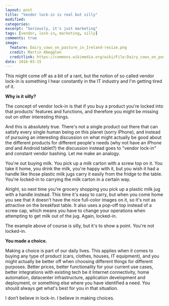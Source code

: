 ```yaml
---
layout: post
title: "Vendor lock-in is real but silly"
modified:
categories:
excerpt: "Seriously, it's just marketing"
tags: [vendor, lock-in, marketing, silly]
comments: true
image:
  feature: Dairy_cows_on_pasture_in_Ireland-resize.png
  credit: Martin Abegglen
  creditlink: https://commons.wikimedia.org/wiki/File:Dairy_cows_on_pasture_in_Ireland.jpg
date: 2016-03-15
---
```


This might come off as a bit of a rant, but the notion of so called vendor lock-in is something I hear constantly in the IT industry and I'm getting tired of it.


**Why is it silly?**


The concept of vendor lock-in is that if you buy a product you're locked into that products' features and functions, and therefore you might be missing out on other interesting things.


And this is absolutely true. There's not a single product out there that can satisfy every single human being on this planet (sorry iPhone), and instead of pursuing an interesting discussion on what might actually be good about the different products for different people's needs (why not have an iPhone _and_ and Android tablet?) the discussion instead goes to "vendor lock-in" and constant vendor bashing. Let me make an analogy.


You're out buying milk. You pick up a milk carton with a screw top on it. You take it home, you drink the milk, you're happy with it, but you wish it had a handle like those plastic milk jugs carry it easily from the fridge to the table. You're locked-in to carrying the milk carton in a certain way.

Alright, so next time you're grocery shopping you pick up a plastic milk jug with a handle instead. This time it's easy to carry, but when you come home you see that it doesn't have the nice full-color images on it, so it's not as attractive on the breakfast table. It also uses a pop-off top instead of a screw cap, which means you have to change your operations when attempting to get milk out of the jug. Again, locked-in.


The example above of course is silly, but it's to show a point. You're not locked-in.


**You made a choice.**


Making a choice is part of our daily lives. This applies when it comes to buying any type of product (cars, clothes, houses, IT equipment), and you might actually be better off when choosing different things for different purposes. Better prices, better functionality for your current use cases, better integrations with existing tech be it Internet connectivity, home automation, datacenter infrastructure, application development and deployment, or something else where you have identified a need. You should always get what's best for you in that situation.


I don’t believe in lock-in. I believe in making choices.
